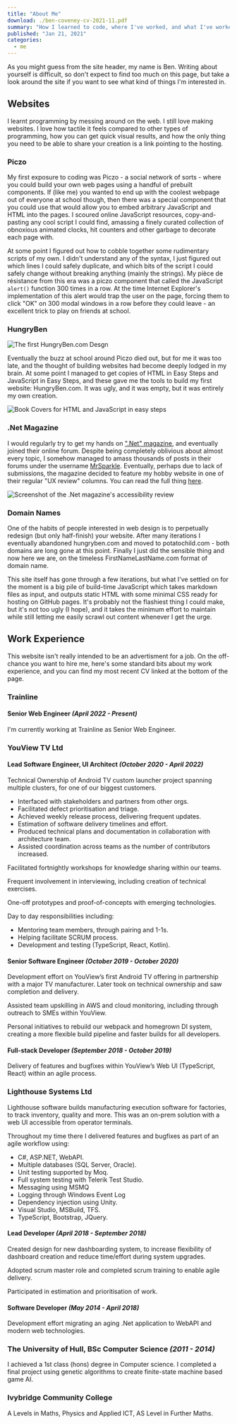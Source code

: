 ```yaml
---
title: "About Me"
download: ./ben-coveney-cv-2021-11.pdf
summary: "How I learned to code, where I've worked, and what I've worked on."
published: "Jan 21, 2021"
categories:
  - me
---
```


As you might guess from the site header, my name is Ben. Writing about yourself is difficult, so don't expect to find too much on this page, but take a look around the site if you want to see what kind of things I'm interested in.

## Websites

I learnt programming by messing around on the web. I still love making websites. I love how tactile it feels compared to other types of programming, how you can get quick visual results, and how the only thing you need to be able to share your creation is a link pointing to the hosting.

### Piczo

My first exposure to coding was Piczo - a social network of sorts - where you could build your own web pages using a handful of prebuilt components. If (like me) you wanted to end up with the coolest webpage out of everyone at school though, then there was a special component that you could use that would allow you to embed arbitrary JavaScript and HTML into the pages. I scoured online JavaScript resources, copy-and-pasting any cool script I could find, amassing a finely curated collection of obnoxious animated clocks, hit counters and other garbage to decorate each page with.

At some point I figured out how to cobble together some rudimentary scripts of my own. I didn't understand any of the syntax, I just figured out which lines I could safely duplicate, and which bits of the script I could safely change without breaking anything (mainly the strings). My pièce de résistance from this era was a piczo component that called the JavaScript `alert()` function 300 times in a row. At the time Internet Explorer's implementation of this alert would trap the user on the page, forcing them to click "OK" on 300 modal windows in a row before they could leave - an excellent trick to play on friends at school.

### HungryBen

![The first HungryBen.com Desgn](./about-hungryben.jpg "My first website's design probably went through far too many design iterations. This is the first one I could find.")

Eventually the buzz at school around Piczo died out, but for me it was too late, and the thought of building websites had become deeply lodged in my brain. At some point I managed to get copies of HTML in Easy Steps and JavaScript in Easy Steps, and these gave me the tools to build my first website: HungryBen.com. It was ugly, and it was empty, but it was entirely my own creation.

![Book Covers for HTML and JavaScript in easy steps](./about-html-js-in-easy-steps.jpg "HTML in Easy Steps (3rd edition) and JavaScript in Easy Steps (2nd edition). It is hard to find higher quality pictures of the covers at this point.")

### .Net Magazine

I would regularly try to get my hands on [".Net" magazine](<https://en.wikipedia.org/wiki/Net_(magazine)>), and eventually joined their online forum. Despite being completely oblivious about almost every topic, I somehow managed to amass thousands of posts in their forums under the username [MrSparkle](https://www.youtube.com/watch?v=ObnAgGjVDrc). Eventually, perhaps due to lack of submissions, the magazine decided to feature my hobby website in one of their regular "UX review" columns. You can read the full thing [here](https://web.archive.org/web/20061118185707/http://www.netmag.co.uk/zine/the-accessibility-test/www-hungryben-com).

![Screenshot of the .Net magazine's accessibility review](./about-netmag.jpg "The subtle dig here is that many people were still building website layouts using tables at the time.")

### Domain Names

One of the habits of people interested in web design is to perpetually redesign (but only half-finish) your website. After many iterations I eventually abandoned hungryben.com and moved to potatochild.com - both domains are long gone at this point. Finally I just did the sensible thing and now here we are, on the timeless FirstNameLastName.com format of domain name.

This site itself has gone through a few iterations, but what I've settled on for the moment is a big pile of build-time JavaScript which takes markdown files as input, and outputs static HTML with some minimal CSS ready for hosting on GitHub pages. It's probably not the flashiest thing I could make, but it's not too ugly (I hope), and it takes the minimum effort to maintain while still letting me easily scrawl out content whenever I get the urge.

## Work Experience

This website isn't really intended to be an advertisment for a job. On the off-chance you want to hire me, here's some standard bits about my work experience, and you can find my most recent CV linked at the bottom of the page.

### Trainline

#### Senior Web Engineer _(April 2022 - Present)_

I'm currently working at Trainline as Senior Web Engineer.

### YouView TV Ltd

#### Lead Software Engineer, UI Architect _(October 2020 - April 2022)_

Technical Ownership of Android TV custom launcher project spanning multiple clusters, for one of our biggest customers.

- Interfaced with stakeholders and partners from other orgs.
- Facilitated defect prioritisation and triage.
- Achieved weekly release process, delivering frequent updates.
- Estimation of software delivery timelines and effort.
- Produced technical plans and documentation in collaboration with architecture team.
- Assisted coordination across teams as the number of contributors increased.

Facilitated fortnightly workshops for knowledge sharing within our teams.

Frequent involvement in interviewing, including creation of technical exercises.

One-off prototypes and proof-of-concepts with emerging technologies.

Day to day responsibilities including:

- Mentoring team members, through pairing and 1-1s.
- Helping facilitate SCRUM process.
- Development and testing (TypeScript, React, Kotlin).

#### Senior Software Engineer _(October 2019 - October 2020)_

Development effort on YouView’s first Android TV offering in partnership with a major TV manufacturer. Later took on technical ownership and saw completion and delivery.

Assisted team upskilling in AWS and cloud monitoring, including through outreach to SMEs within YouView.

Personal initiatives to rebuild our webpack and homegrown DI system, creating a more flexible build pipeline and faster builds for all developers.

#### Full-stack Developer _(September 2018 - October 2019)_

Delivery of features and bugfixes within YouView’s Web UI (TypeScript, React) within an agile process.

### Lighthouse Systems Ltd

Lighthouse software builds manufacturing execution software for factories, to track inventory, quality and more. This was an on-prem solution with a web UI accessible from operator terminals.

Throughout my time there I delivered features and bugfixes as part of an agile workflow using:

- C#, ASP.NET, WebAPI.
- Multiple databases (SQL Server, Oracle).
- Unit testing supported by Moq.
- Full system testing with Telerik Test Studio.
- Messaging using MSMQ
- Logging through Windows Event Log
- Dependency injection using Unity.
- Visual Studio, MSBuild, TFS.
- TypeScript, Bootstrap, JQuery.

#### Lead Developer _(April 2018 - September 2018)_

Created design for new dashboarding system, to increase flexibility of dashboard creation and reduce time/effort during system upgrades.

Adopted scrum master role and completed scrum training to enable agile delivery.

Participated in estimation and prioritisation of work.

#### Software Developer _(May 2014 - April 2018)_

Development effort migrating an aging .Net application to WebAPI and modern web technologies.

### The University of Hull, BSc Computer Science _(2011 - 2014)_

I achieved a 1st class (hons) degree in Computer science. I completed a final project using genetic algorithms to create finite-state machine based game AI.

### Ivybridge Community College

A Levels in Maths, Physics and Applied ICT, AS Level in Further Maths.
